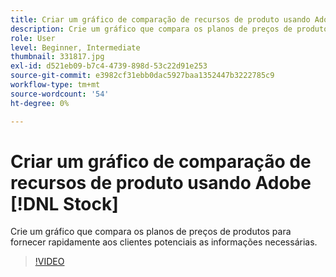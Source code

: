 ```yaml
---
title: Criar um gráfico de comparação de recursos de produto usando Adobe [!DNL Stock]
description: Crie um gráfico que compara os planos de preços de produtos para fornecer aos clientes potenciais as informações de que eles precisam rapidamente
role: User
level: Beginner, Intermediate
thumbnail: 331817.jpg
exl-id: d521eb09-b7c4-4739-898d-53c22d91e253
source-git-commit: e3982cf31ebb0dac5927baa1352447b3222785c9
workflow-type: tm+mt
source-wordcount: '54'
ht-degree: 0%

---
```


# Criar um gráfico de comparação de recursos de produto usando Adobe [!DNL Stock]

Crie um gráfico que compara os planos de preços de produtos para fornecer rapidamente aos clientes potenciais as informações necessárias.

>[!VIDEO](https://video.tv.adobe.com/v/331817?hidetitle=true)
